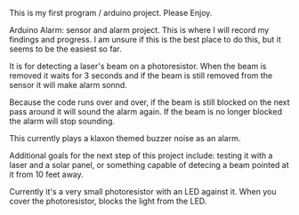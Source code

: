 This is my first program / arduino project. Please Enjoy. 

Arduino Alarm:  sensor and alarm project. This is where I will record my findings and progress. I am unsure if this is the best place to do this, but it seems to be the easiest so far. 

It is for detecting a laser's beam on a photoresistor. 
When the beam is removed it waits for 3 seconds and if the beam is still removed from the sensor it will make alarm sonnd.

Because the code runs over and over, if the beam is still blocked on the next pass around it will sound the alarm again.
If the beam is no longer blocked the alarm will stop sounding.

This currently plays a klaxon themed buzzer noise as an alarm. 

Additional goals for the next step of this project include:
testing it with a laser and a solar panel, or something capable of detecing a beam pointed at it from 10 feet away. 

Currently it's a very small photoresistor with an LED against it. When you cover the photoresistor, blocks the light from the LED.
